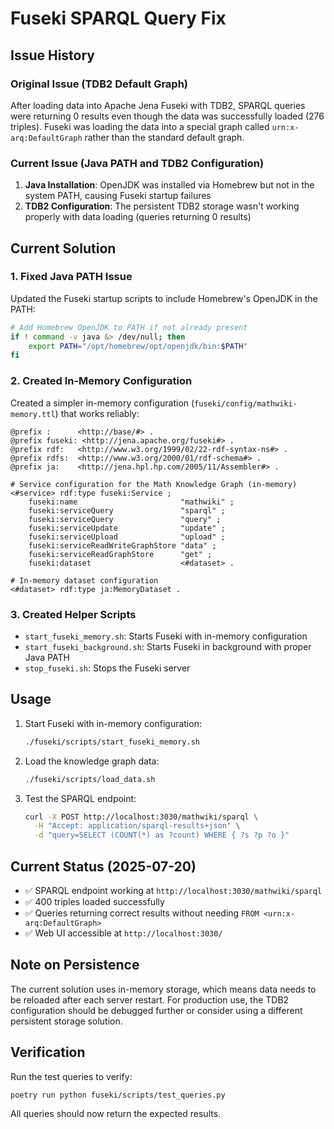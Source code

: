 # Fuseki SPARQL Query Fix

## Issue History

### Original Issue (TDB2 Default Graph)
After loading data into Apache Jena Fuseki with TDB2, SPARQL queries were returning 0 results even though the data was successfully loaded (276 triples). Fuseki was loading the data into a special graph called `urn:x-arq:DefaultGraph` rather than the standard default graph.

### Current Issue (Java PATH and TDB2 Configuration)
1. **Java Installation**: OpenJDK was installed via Homebrew but not in the system PATH, causing Fuseki startup failures
2. **TDB2 Configuration**: The persistent TDB2 storage wasn't working properly with data loading (queries returning 0 results)

## Current Solution

### 1. Fixed Java PATH Issue

Updated the Fuseki startup scripts to include Homebrew's OpenJDK in the PATH:

```bash
# Add Homebrew OpenJDK to PATH if not already present
if ! command -v java &> /dev/null; then
    export PATH="/opt/homebrew/opt/openjdk/bin:$PATH"
fi
```

### 2. Created In-Memory Configuration

Created a simpler in-memory configuration (`fuseki/config/mathwiki-memory.ttl`) that works reliably:

```turtle
@prefix :      <http://base/#> .
@prefix fuseki: <http://jena.apache.org/fuseki#> .
@prefix rdf:   <http://www.w3.org/1999/02/22-rdf-syntax-ns#> .
@prefix rdfs:  <http://www.w3.org/2000/01/rdf-schema#> .
@prefix ja:    <http://jena.hpl.hp.com/2005/11/Assembler#> .

# Service configuration for the Math Knowledge Graph (in-memory)
<#service> rdf:type fuseki:Service ;
    fuseki:name                       "mathwiki" ;
    fuseki:serviceQuery               "sparql" ;
    fuseki:serviceQuery               "query" ;
    fuseki:serviceUpdate              "update" ;
    fuseki:serviceUpload              "upload" ;
    fuseki:serviceReadWriteGraphStore "data" ;
    fuseki:serviceReadGraphStore      "get" ;
    fuseki:dataset                    <#dataset> .

# In-memory dataset configuration
<#dataset> rdf:type ja:MemoryDataset .
```

### 3. Created Helper Scripts

- `start_fuseki_memory.sh`: Starts Fuseki with in-memory configuration
- `start_fuseki_background.sh`: Starts Fuseki in background with proper Java PATH
- `stop_fuseki.sh`: Stops the Fuseki server

## Usage

1. Start Fuseki with in-memory configuration:
   ```bash
   ./fuseki/scripts/start_fuseki_memory.sh
   ```

2. Load the knowledge graph data:
   ```bash
   ./fuseki/scripts/load_data.sh
   ```

3. Test the SPARQL endpoint:
   ```bash
   curl -X POST http://localhost:3030/mathwiki/sparql \
     -H "Accept: application/sparql-results+json" \
     -d "query=SELECT (COUNT(*) as ?count) WHERE { ?s ?p ?o }"
   ```

## Current Status (2025-07-20)

- ✅ SPARQL endpoint working at `http://localhost:3030/mathwiki/sparql`
- ✅ 400 triples loaded successfully
- ✅ Queries returning correct results without needing `FROM <urn:x-arq:DefaultGraph>`
- ✅ Web UI accessible at `http://localhost:3030/`

## Note on Persistence

The current solution uses in-memory storage, which means data needs to be reloaded after each server restart. For production use, the TDB2 configuration should be debugged further or consider using a different persistent storage solution.

## Verification

Run the test queries to verify:
```bash
poetry run python fuseki/scripts/test_queries.py
```

All queries should now return the expected results.
